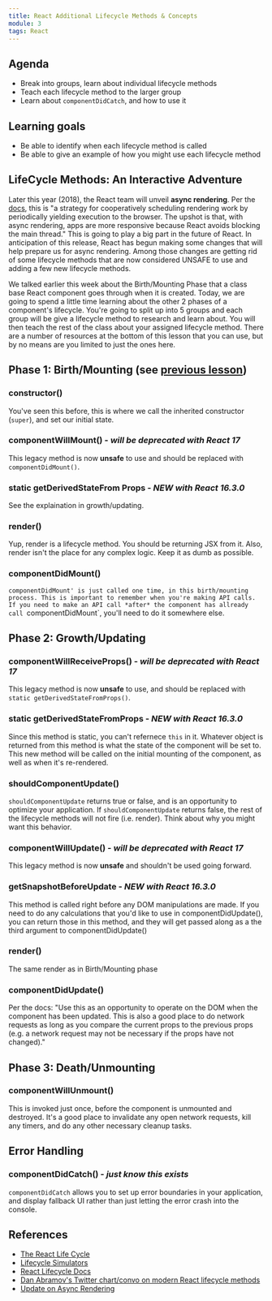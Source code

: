 ```yaml
---
title: React Additional Lifecycle Methods & Concepts
module: 3
tags: React
---
```


## Agenda

- Break into groups, learn about individual lifecycle methods
- Teach each lifecycle method to the larger group
- Learn about `componentDidCatch`, and how to use it

## Learning goals

- Be able to identify when each lifecycle method is called
- Be able to give an example of how you might use each lifecycle method


## LifeCycle Methods: An Interactive Adventure

Later this year (2018), the React team will unveil **async rendering**. Per the
[docs](https://reactjs.org/blog/2017/09/26/react-v16.0.html#new-core-architecture),
this is "a strategy for cooperatively scheduling rendering work by periodically
yielding execution to the browser. The upshot is that, with async rendering,
apps are more responsive because React avoids blocking the main thread." This is
going to play a big part in the future of React. In anticipation of this
release, React has begun making some changes that will help prepare us for async
rendering. Among those changes are getting rid of some lifecycle methods that
are now considered UNSAFE to use and adding a few new lifecycle methods.

We talked earlier this week about the Birth/Mounting Phase that a class base
React component goes through when it is created. Today, we are going to spend a
little time learning about the other 2 phases of a component's lifecycle. You're
going to split up into 5 groups and each group will be give a lifecycle method
to research and learn about. You will then teach the rest of the class about
your assigned lifecycle method. There are a number of resources at the bottom of
this lesson that you can use, but by no means are you limited to just the ones
here.

## Phase 1: Birth/Mounting (see [previous lesson](react-basic-lifecycle-methods-and-propTypes.html))

### constructor()

You've seen this before, this is where we call the inherited constructor
(`super`), and set our initial state.

### componentWillMount() - *will be deprecated with React 17*

This legacy method is now **unsafe** to use and should be replaced with 
`componentDidMount()`.

### static getDerivedStateFrom Props - *NEW with React 16.3.0*

See the explaination in growth/updating.

### render()

Yup, render is a lifecycle method. You should be returning JSX from it. Also,
render isn't the place for any complex logic. Keep it as dumb as possible.

### componentDidMount()

`componentDidMount' is just called one time, in this birth/mounting process.
This is important to remember when you're making API calls. If you need to make
an API call *after* the component has allready call `componentDidMount`, you'll
need to do it somewhere else.
 
## Phase 2: Growth/Updating  

### componentWillReceiveProps() - *will be deprecated with React 17*

This legacy method is now **unsafe** to use, and should be replaced with `static
getDerivedStateFromProps()`.

### static getDerivedStateFromProps - *NEW with React 16.3.0*

Since this method is static, you can't refernece `this` in it. Whatever object
is returned from this method is what the state of the component will be set to.
This new method will be called on the initial mounting of the component, as well
as when it's re-rendered.

### shouldComponentUpdate()

`shouldComponentUpdate` returns true or false, and is an opportunity to optimize
your application. If `shouldComponentUpdate` returns false, the  rest of the
lifecycle methods will not fire (i.e. render). Think about why you might want
this behavior.

### componentWillUpdate() - *will be deprecated with React 17*

This legacy method is now **unsafe** and shouldn't be used going forward.

### getSnapshotBeforeUpdate - *NEW with React 16.3.0*

This method is called right before any DOM manipulations are made. If you need
to do any calculations that you'd like to use in componentDidUpdate(), you can
return those in this method, and they will get passed along as a the third
argument to componentDidUpdate()

### render()

The same render as in Birth/Mounting phase

### componentDidUpdate()

Per the docs: "Use this as an opportunity to operate on the DOM when the
component has been updated. This is also a good place to do network requests as
long as you compare the current props to the previous props (e.g. a network
request may not be necessary if the props have not changed)."

## Phase 3: Death/Unmounting  

### componentWillUnmount()

This is invoked just once, before the component is unmounted and destroyed. It's
a good place to invalidate any open network requests, kill any timers, and do
any other necessary cleanup tasks.

## Error Handling

### componentDidCatch() - *just know this exists*

`componentDidCatch` allows you to set up error boundaries in your application,
and display fallback UI rather than just letting the error crash into the
console.

## References

- [The React Life Cycle](https://developmentarc.gitbooks.io/react-indepth/content/life_cycle/introduction.html)
- [Lifecycle Simulators](https://reactarmory.com/guides/lifecycle-simulators)
- [React Lifecycle Docs](https://reactjs.org/docs/react-component.html)
- [Dan Abramov's Twitter chart/convo on modern React lifecycle methods](https://twitter.com/dan_abramov/status/981712092611989509)
- [Update on Async Rendering](https://reactjs.org/blog/2018/03/27/update-on-async-rendering.html)

